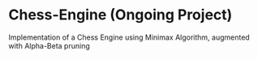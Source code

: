 # Chess-Engine (Ongoing Project)
Implementation of a Chess Engine using Minimax Algorithm, augmented with Alpha-Beta pruning

